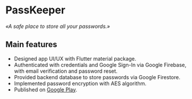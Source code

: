 # PassKeeper
*«A safe place to store all your passwords.»*

## Main features

 - Designed app UI/UX with Flutter material package.
 - Authenticated with credentials and Google Sign-In via Google Firebase, with email verification and password reset.
 - Provided backend database to store passwords via Google Firestore.
 - Implemented password encryption with AES algorithm.
 - Published on [Google Play](https://play.google.com/store/apps/details?id=com.lorenzomorelli.passkeeper).

